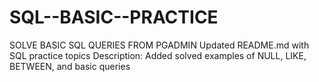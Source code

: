 # SQL--BASIC--PRACTICE
SOLVE BASIC SQL QUERIES FROM PGADMIN
Updated README.md with SQL practice topics
Description: Added solved examples of NULL, LIKE, BETWEEN, and basic queries
